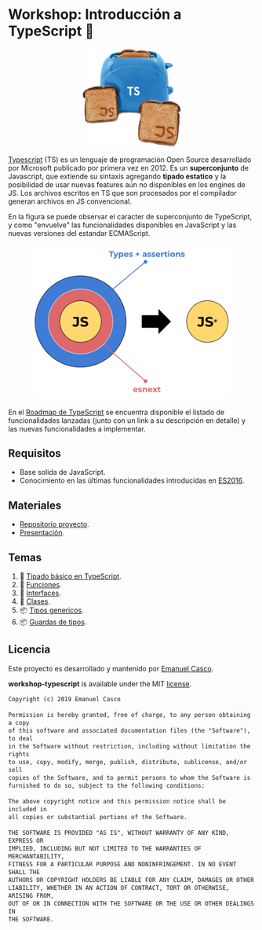 # Workshop: Introducción a TypeScript 💙

<p align="center">
 <img src="assets/ts-image.png" alt="typescript is a toaster and javascript is bread" width="200" height="200">
</p>

[Typescript](http://www.typescriptlang.org/) (TS) es un lenguaje de programación Open Source desarrollado por Microsoft publicado por primera vez en 2012. Es un **superconjunto** de Javascript, que extiende su sintaxis agregando **tipado estatico** y la posibilidad de usar nuevas features aún no disponibles en los engines de JS. Los archivos escritos en TS que son procesados por el compilador generan archivos en JS convencional.

En la figura se puede observar el caracter de superconjunto de TypeScript, y como "envuelve" las funcionalidades disponibles en JavaScript y las nuevas versiones del estandar ECMAScript.

<p align="center">
 <img src="assets/ts2js.png" alt="typescript is a toaster and javascript is bread" width="400">
</p>

En el [Roadmap de TypeScript](https://github.com/microsoft/TypeScript/wiki/Roadmap) se encuentra disponible el listado de funcionalidades lanzadas (junto con un link a su descripción en detalle) y las nuevas funcionalidades a implementar.

## Requisitos

* Base solida de JavaScript.
* Conocimiento en las últimas funcionalidades introducidas en [ES2016](https://javascriptplayground.com/es2016-and-beyond/).

## Materiales

- [Repositorio proyecto](www.google.com).
- [Presentación](www.google.com).

## Temas

1. 🔰 [Tipado básico en TypeScript](/lessons/1-basics.ts).
2. 🧮 [Funciones](/lessons/2-functions.ts).
3. 📜 [Interfaces](/lessons/3-interfaces.ts).
4. 🎩 [Clases](/lessons/4-classes.ts).
5. 📦 [Tipos genericos](/lessons/5-generics.ts).
5. 📦 [Guardas de tipos](/lessons/6-guards.ts).

## Licencia

Este proyecto es desarrollado y mantenido por [Emanuel Casco](https://github.com/emanuelcasco).

**workshop-typescript** is available under the MIT [license](LICENSE.md).

    Copyright (c) 2019 Emanuel Casco

    Permission is hereby granted, free of charge, to any person obtaining a copy
    of this software and associated documentation files (the "Software"), to deal
    in the Software without restriction, including without limitation the rights
    to use, copy, modify, merge, publish, distribute, sublicense, and/or sell
    copies of the Software, and to permit persons to whom the Software is
    furnished to do so, subject to the following conditions:

    The above copyright notice and this permission notice shall be included in
    all copies or substantial portions of the Software.

    THE SOFTWARE IS PROVIDED "AS IS", WITHOUT WARRANTY OF ANY KIND, EXPRESS OR
    IMPLIED, INCLUDING BUT NOT LIMITED TO THE WARRANTIES OF MERCHANTABILITY,
    FITNESS FOR A PARTICULAR PURPOSE AND NONINFRINGEMENT. IN NO EVENT SHALL THE
    AUTHORS OR COPYRIGHT HOLDERS BE LIABLE FOR ANY CLAIM, DAMAGES OR OTHER
    LIABILITY, WHETHER IN AN ACTION OF CONTRACT, TORT OR OTHERWISE, ARISING FROM,
    OUT OF OR IN CONNECTION WITH THE SOFTWARE OR THE USE OR OTHER DEALINGS IN
    THE SOFTWARE.
